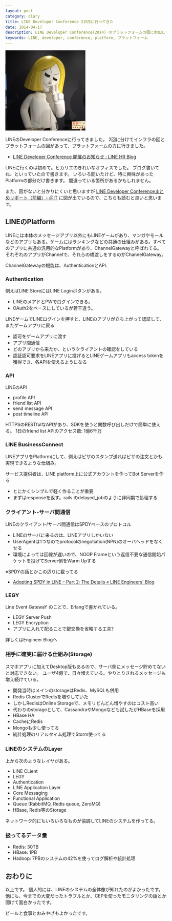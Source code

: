 ```yaml
---
layout: post
category: diary
title: LINE Developer Conference 2日目に行ってきた
date: 2014-04-17
description: LINE Developer Conference(2014) のプラットフォームの回に参加して聞いたことのメモ。
keywords: LINE, developer, conference, platform, プラットフォーム
---
```


![LINE](/blog/img/2014/04/line.jpg)

LINEのDeveloper Conferenceに行ってきました。
2回に分けてインフラの回とプラットフォームの回があって、プラットフォームの方に行きました。

* [LINE Developer Conference 開催のお知らせ : LINE HR Blog](http://line-hr.jp/archives/37147547.html)

LINEに行くのは初めて。ヒカリエのきれいなオフィスでした。
ブログ書いてね、といっていたので書きます。
いろいろ聞いたけど、特に興味があったPlatformの部分だけ書きます。
間違っている箇所があるかもしれません。

また、図がないと分かりにくいと思いますが
[LINE Developer Conferenceまとめリポート（前編）- ＠IT](http://www.atmarkit.co.jp/ait/articles/1404/23/news034.html)
に図が出ているので、こちらも読むと良いと思います。

## LINEのPlatform

LINEには本体のメッセージアプリ以外にもLINEゲームがあり、マンガやモールなどのアプリもある。ゲームにはランキングなどの共通の仕組みがある。すべてのアプリに共通の汎用的なPlatformがあり、ChannelGatewayと呼ばれてる。
それぞれのアプリがChannelで、それらの橋渡しをするのがChannelGateway。

ChannelGatewayの機能は、AuthenticationとAPI.

### Authentication

例えばLINE StoreにはLINE Loginボタンがある。

* LINEのメアドとPWでログインできる。
* OAuth2をベースにしているが若干違う。

LINEゲームでLINEログインを押すと、LINEのアプリが立ち上がって認証して、またゲームアプリに戻る

* 認可をゲームアプリに渡す
* アプリ間通信
 * どのアプリから来たか、というクライアントの確認をしている
* 認証認可要求をLINEアプリに投げるとLINEゲームアプリもaccess tokenを獲得でき、各APIを使えるようになる

### API

LINEのAPI

* profile API
* friend list API
* send message API
* post timeline API

HTTPSのRESTfulなAPIがあり、SDKを使うと関数呼び出しだけで簡単に使える。
1日のfriend list APIのアクセス数: 1億6千万

### LINE BusinessConnect

LINEアプリをPlatformにして、例えばピザのスタンプ送ればピザの注文とかも実現できるような仕組み。

サービス提供者は、LINE platform上に公式アカウントを作ってBot Serverを作る

* とにかくシンプルで軽く作ることが重要
* まずはresponseを返す。rails のdelayed_jobのように非同期で処理する

### クライアント-サーバ間通信

LINEのクライアント/サーバ間通信はSPDYベースのプロトコル

* LINEのサーバに来るのは、LINEアプリしかいない
 * UserAgentは1つなのでprotocolのnegotiation(NPN)のオーバヘッドをなくせる
 * 環境によっては回線が遅いので、NOOP Frameという返信不要な通信開始パケットを投げてServer側をWarm Upする

※SPDYの話とかこの辺りに載ってる

* [Adopting SPDY in LINE – Part 2: The Details « LINE Engineers' Blog](http://tech.naver.jp/blog/?p=2729)

### LEGY

Line Event GatewaY のことで、Erlangで書かれている。

* LEGY Server Push
* LEGY Encryption
 * アプリに入れて配ることで鍵交換を省略する工夫?

詳しくはEngineer Blogへ

### 相手に確実に届ける仕組み(Storage)

スマホアプリに加えてDesktop版もあるので、サーバ側にメッセージ貯めてないと対応できない。
ユーザ4億で、日々増えている。やりとりされるメッセージも増え続けている。

* 開発当時はメインのstorageはRedis、MySQLも併用
* Redis ClusterでRedisを増やしていた
 * しかしRedisはOnline Storageで、メモリどんどん増やすのはコスト高い
* 代わりのstorageとして、CassandraやMongoなども試したがHBaseを採用
 * HBase HA
 * CacheにRedis
* Mongoも少し使ってる
* 統計処理のリアルタイム処理でStorm使ってる

### LINEのシステムのLayer

上から次のようなレイヤがある。

* LINE CLient
* LEGY
* Authentication
* LINE Application Layer
 * Core Messaging
 * Functional Application
 * Queue (RabbitMQ, Redis queue, ZeroMQ)
* HBase, Redis等のStorage

ネットワーク的にもいろいろなものが協調してLINEのシステムを作ってる。

### 扱ってるデータ量

* Redis: 30TB
* HBase: 1PB
* Hadoop: 7PBのシステムの42%を使ってログ解析や統計処理


## おわりに

以上です。
個人的には、LINEのシステムの全体像が知れたのがよかったです。
他にも、今までの大変だったトラブルとか、CEPを使ったモニタリングの話とか聞けて面白かったです。

ビールと食事とおみやげもよかったです。

